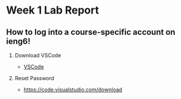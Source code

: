 # **Week 1 Lab Report**
## How to log into a course-specific account on ieng6!
  1. Download VSCode 

      * [VSCode](https://code.visualstudio.com/download)
  
  2. Reset Password

      * https://code.visualstudio.com/download
